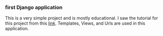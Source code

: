 ### first Django application
This is a very simple project and is mostly educational. I saw the tutorial for this project from this [link](https://www.youtube.com/watch?v=pLN-OnXjOJg&list=PL-51WBLyFTg38qZ0KHkJj-paDQAAu9HiP).
Templates, Views, and Urls are used in this application.
